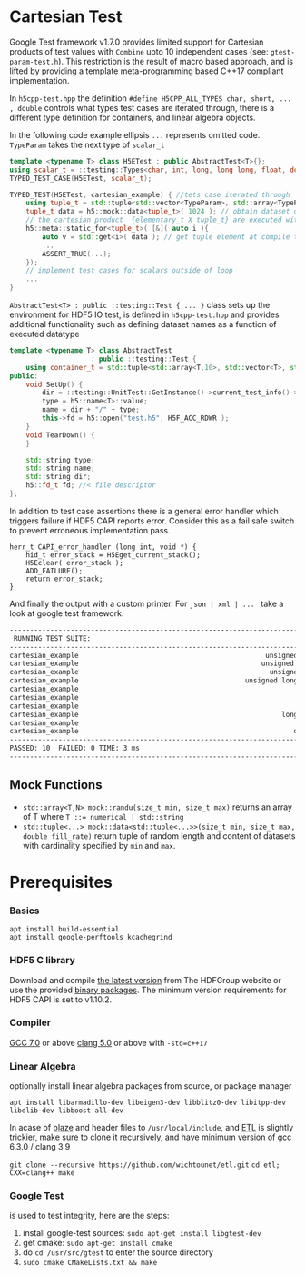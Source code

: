 # Cartesian Test
Google Test framework v1.7.0 provides limited support for Cartesian products of test values with `Combine` upto 10 independent cases (see: `gtest-param-test.h`). This restriction is the result of macro based approach, and is lifted by providing a template meta-programming based C++17 compliant implementation.

In `h5cpp-test.hpp` the definition  `#define H5CPP_ALL_TYPES char, short, ... , double` controls what types test cases are iterated through, there is a different type definition for containers, and linear algebra objects. 

In the following code example ellipsis `...` represents omitted code. `TypeParam` takes the next type of `scalar_t`
```cpp
template <typename T> class H5ETest : public AbstractTest<T>{};
using scalar_t = ::testing::Types<char, int, long, long long, float, double, ...>;
TYPED_TEST_CASE(H5ETest, scalar_t);

TYPED_TEST(H5ETest, cartesian_example) { //tets case iterated through `scalar_t`
	using tuple_t = std::tuple<std::vector<TypeParam>, std::array<TypeParam,3>>;
	tuple_t data = h5::mock::data<tuple_t>( 1024 ); // obtain dataset of tuple_t type
	// the cartesian product  {elementary_t X tuple_t} are executed within lambda
	h5::meta::static_for<tuple_t>( [&]( auto i ){
        auto v = std::get<i>( data ); // get tuple element at compile time
		...
		ASSERT_TRUE(...);
    });
	// implement test cases for scalars outside of loop
	...
}
```
`AbstractTest<T> : public ::testing::Test { ... }` class sets up the environment for HDF5 IO test, is defined in `h5cpp-test.hpp` and provides additional functionality such as defining dataset names as a function of executed datatype
```cpp
template <typename T> class AbstractTest
					: public ::testing::Test {
	using container_t = std::tuple<std::array<T,10>, std::vector<T>, std::deque<T>>;
public:
	void SetUp() {
		dir = ::testing::UnitTest::GetInstance()->current_test_info()->name();
		type = h5::name<T>::value;
		name = dir + "/" + type;
		this->fd = h5::open("test.h5", H5F_ACC_RDWR );
	}
	void TearDown() {
	}

	std::string type;
	std::string name;
	std::string dir;
	h5::fd_t fd; //< file descriptor
};
```

In addition to test case assertions there is a general error handler which triggers failure if HDF5 CAPI reports error. Consider this as a fail safe switch to prevent erroneous implementation pass.
```
herr_t CAPI_error_handler (long int, void *) {
	hid_t error_stack = H5Eget_current_stack();
	H5Eclear( error_stack );
	ADD_FAILURE();
	return error_stack;
}
```

And finally the output with a custom printer. For `json | xml | ... ` take a look at google test framework.
```bash
--------------------------------------------------------------------------------------
 RUNNING TEST SUITE:                                                           ./H5E 
--------------------------------------------------------------------------------------
cartesian_example                                              unsigned char [  OK  ]
cartesian_example                                             unsigned short [  OK  ]
cartesian_example                                               unsigned int [  OK  ]
cartesian_example                                         unsigned long long [  OK  ]
cartesian_example                                                       char [  OK  ]
cartesian_example                                                      short [  OK  ]
cartesian_example                                                        int [  OK  ]
cartesian_example                                                  long long [  OK  ]
cartesian_example                                                      float [  OK  ]
cartesian_example                                                     double [  OK  ]
-------------------------------------------------------------------------------------- 
PASSED: 10  FAILED: 0 TIME: 3 ms 
-------------------------------------------------------------------------------------
```
## Mock Functions
* `std::array<T,N> mock::randu(size_t min, size_t max)` returns an array of T where `T ::= numerical | std::string`
* `std::tuple<...> mock::data<std::tuple<...>>(size_t min, size_t max, double fill_rate)` return tuple of random length and content of datasets with cardinality specified by `min` and `max`. 

# Prerequisites 

### Basics
```shell
apt install build-essential
apt install google-perftools kcachegrind
```

### HDF5 C library
Download and compile [the latest version][207] from The HDFGroup website or use the provided [binary packages][206]. The minimum version requirements for HDF5 CAPI is set to v1.10.2.



### Compiler
[GCC 7.0][gcc] or above
[clang 5.0][clang] or above
with `-std=c++17`

### Linear Algebra
optionally install linear algebra packages from source, or package manager
```shell
apt install libarmadillo-dev libeigen3-dev libblitz0-dev libitpp-dev libdlib-dev libboost-all-dev 
```
In acase of [blaze][100] and  header files to `/usr/local/include`, and [ETL][101] is slightly trickier, make sure to clone it recursively, and have minimum version of gcc 6.3.0 / clang 3.9

`git clone --recursive https://github.com/wichtounet/etl.git`
`cd etl; CXX=clang++ make`

### Google Test
is used to test integrity, here are the steps:

1. install google-test sources: `sudo apt-get install libgtest-dev`
2. get cmake: `sudo apt-get install cmake`
3. do `cd /usr/src/gtest` to enter the source directory
4. `sudo cmake CMakeLists.txt && make`


[gcc]: https://gcc.gnu.org/projects/cxx-status.html#cxx14
[clang]: https://clang.llvm.org/cxx_status.html

[100]: https://bitbucket.org/blaze-lib/blaze/src/master/
[101]: https://github.com/wichtounet/etl
[206]: https://www.hdfgroup.org/downloads/hdf5/
[207]: https://www.hdfgroup.org/downloads/hdf5/source-code/

